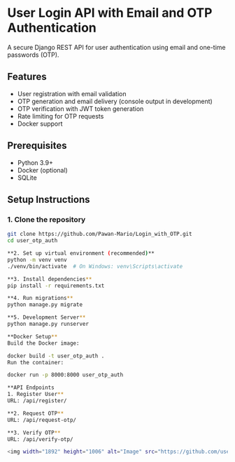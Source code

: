 # User Login API with Email and OTP Authentication

A secure Django REST API for user authentication using email and one-time passwords (OTP).

## Features

- User registration with email validation
- OTP generation and email delivery (console output in development)
- OTP verification with JWT token generation
- Rate limiting for OTP requests
- Docker support

## Prerequisites

- Python 3.9+
- Docker (optional)
- SQLite
## Setup Instructions

### 1. Clone the repository

```bash
git clone https://github.com/Pawan-Mario/Login_with_OTP.git
cd user_otp_auth

**2. Set up virtual environment (recommended)**
python -m venv venv
./venv/bin/activate  # On Windows: venv\Scripts\activate

**3. Install dependencies**
pip install -r requirements.txt

**4. Run migrations**
python manage.py migrate

**5. Development Server**
python manage.py runserver

**Docker Setup**
Build the Docker image:

docker build -t user_otp_auth .
Run the container:

docker run -p 8000:8000 user_otp_auth

**API Endpoints
1. Register User**
URL: /api/register/

**2. Request OTP**
URL: /api/request-otp/

**3. Verify OTP**
URL: /api/verify-otp/

<img width="1892" height="1006" alt="Image" src="https://github.com/user-attachments/assets/2f4ea25e-db43-4397-80e7-0d772cd79ea5" />
